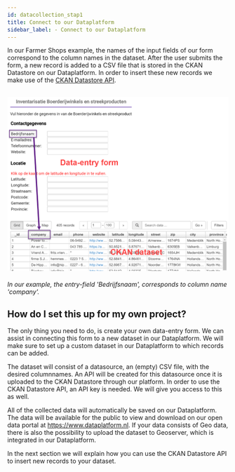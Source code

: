 ```yaml
---
id: datacollection_stap1
title: Connect to our Dataplatform
sidebar_label: - Connect to our Dataplatform
---
```


In our Farmer Shops example, the names of the input fields of our form correspond to the column names in the dataset. After the user submits the form, a new record is added to a CSV file that is stored in the CKAN Datastore on our Dataplatform. In order to insert these new records we make use of the <a href="https://docs.ckan.org/en/latest/maintaining/datastore.html#the-datastore-api" target="_blank">CKAN Datastore API</a>.

![Harvester title field](assets/DataToolkit/DataToolkit_columns.PNG)
---
*In our example, the entry-field 'Bedrijfsnaam', corresponds to column name 'company'.*

## How do I set this up for my own project?

The only thing you need to do, is create your own data-entry form. We can assist in connecting this form to a new dataset in our Dataplatform. We will make sure to set up a custom dataset in our Dataplatform to which records can be added. 

The dataset will consist of a datasource, an (empty) CSV file, with the desired columnnames. An API will be created for this datasource once it is uploaded to the CKAN Datastore through our platform. In order to use the CKAN Datastore API, an API key is needed. We will give you access to this as well.

All of the collected data will automatically be saved on our Dataplatform. The data will be available for the public to view and download on our open data portal at https://www.dataplatform.nl. If your data consists of Geo data, there is also the possibility to upload the dataset to Geoserver, which is integrated in our Dataplatform.

In the next section we will explain how you can use the CKAN Datastore API to insert new records to your dataset.








